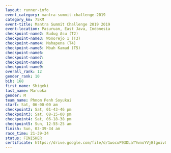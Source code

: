 ```yaml
---
layout: runner-info 
event_category: mantra-summit-challenge-2019 
category_km: 75KM 
event-title: Mantra Summit Challenge 2019 2019 
event-location: Pasuruan, East Java, Indonesia 
checkpoint-name2: Budug Asu (T2) 
checkpoint-name3: Wonorejo 1 (T3) 
checkpoint-name4: Mahapena (T4) 
checkpoint-name5: Mbah Kamad (T5) 
checkpoint-name6: 
checkpoint-name7: 
checkpoint-name8: 
checkpoint-name9: 
overall_rank: 12
gender_rank: 10
bib: 168
first_name: Shigeki
last_name: Maruoka
gender: M
team_name: Phnom Penh Soyukai
start: Sat, 06-00-00 am
checkpoint2: Sat, 01-43-46 pm
checkpoint3: Sat, 08-15-00 pm
checkpoint4: Sat, 06-18-38 pm
checkpoint5: Sun, 12-55-25 am
finish: Sun, 03-39-34 am
race_time: 21-39-34
status: FINISHER
certificate: https://drive.google.com/file/d/1wocuP93DLaTYwnoYVjBlgoivUzAVvpcT/view?usp=sharing
---
```

